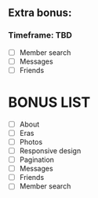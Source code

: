 ## Extra bonus:
### Timeframe: TBD

- [ ] Member search
- [ ] Messages
- [ ] Friends

# BONUS LIST
- [ ] About
- [ ] Eras
- [ ] Photos
- [ ] Responsive design
- [ ] Pagination
- [ ] Messages
- [ ] Friends
- [ ] Member search
